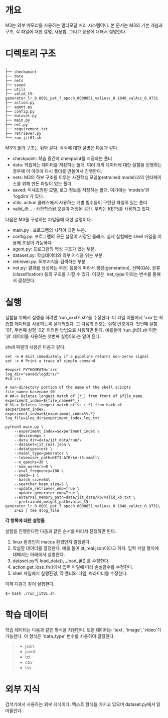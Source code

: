 
# 개요
M3는 외부 메모리를 사용하는 멀티모달 처리 시스템이다. 본 문서는 M3의 기본 개념과 구조, 각 파일에 대한 설명, 사용법, 그리고 응용에 대해서 설명한다.

# 디렉토리 구조

~~~
.
├── checkpoint
├── data
├── nets
├── saved
├── utils
├── valid_t5-generator_lr_0.0001_pat_7_epoch_0000051_valLoss_0.1840_valAcc_0.9731
├── action.py
├── agent.py
├── config.py
├── dataset.py
├── main.py
├── net.py
├── requirement.txt
├── retriever.py
└── run_jit01.sh
~~~
M3의 폴더 구조는 위와 같다. 각각에 대한 설명은 다음과 같다.

- checkpoint: 학습 중간에 chekpoint를 저장하는 폴더
- data: 학습하는 데이터를 저장하는 폴더. 여러 개의 데이터에 대한 실험을 진행하는 경우에 이 아래에 다시 폴더를 만들어서 진행한다.
- nets: M3의 하부 구조를 이루는 사전학습 모델(pretrained model)과의 인터페이스를 위해 만든 파일이 있는 폴더
- saved: 미세조정된 모델, 로그 정보를 저장하는 폴더. 여기에는 'models'와 'logdirs'가 있다.
- utils: action 클래스에서 사용하는 개별 함수들이 구현된 파일이 있는 폴더
- valid_t5... : 사전학습된 모델이 저장된 공간. 우리는 KET5를 사용하고 있다.

다음은 M3를 구성하는 파일들에 대한 설명이다.

- main.py : 프로그램의 시작이 되면 부분. 
- config.py: 프로그램의 모든 설정이 저장된 클래스. 실제 실험에는 shell 파일을 이용해 조정이 가능하다.
- agent.py: 프로그램의 핵심 구조가 있는 부분. 
- dataset.py: 학습데이터와 외부 지식을 읽는 부분.
- retriever.py: 외부지식을 검색하는 부분
- net.py:  결과를 생성하는 부분. 응용에 따라서 생성(generation), 선택(QA), 분류(classification) 등의 구조를 가질 수 있다. 이것은 'net_type'이라는 변수를 통해서 결정한다. 


# 실행
실험을 위해서 실행을 하려면 'run_xxx01.sh'을 수정한다. 이 파일 이름에서 'xxx'는 학습할 데이터를 사용하도록 설계되었다. 그 다음의 번호는 실험 번호이다. 첫번째 실험 '01', 두번째 실험 '02' 이러한 방법으로 사용하면 된다. 예를들어 'run_jit01.sh'이면 'jit' 데이터를 사용하는 첫번째 실험이라는 말이 된다.

shell 파일의 내용은 다음과 같다.
~~~shell
set -e # Exit immediately if a pipeline returns non-zeros signal
set -x # Print a trace of simple command

#export PYTHONPATH='src'
log_dir="saved/logdirs/"
#cd src

# non-directory portion of the name of the shell scirpts
file_name=`basename $0`
# ##-> Deletes longest match of (*_) from front of $file_name.
experiment_index=${file_name##*_}
# %%-> Deletes longest match of $s (.*) from back of $experiment_index.
experiment_index=${experiment_index%%.*}
log_file=$log_dir$experiment_index.log.txt

python3 main.py \
    --experiment_index=$experiment_index \
    --device=mps \
	--data_dir=data/jit_data/run/\
	--dataset=jit_real.json \
	--datatype=text \
    --model_type=generator \
	--tokenizer_path=KETI-AIR/ke-t5-small\
    --n_epochs=30 \
    --num_workers=0 \
    --eval_frequency=100 \
    --seed=-1 \
	--batch_size=64\
	--searcher_beam_size=5 \
	--update_retriever_emb=True \
	--update_generator_emb=True \
	--external_memory_path=data/jit_data/kb/valid_kb.txt \
	--pretrained_weight_path=valid_t5-generator_lr_0.0001_pat_7_epoch_0000051_valLoss_0.1840_valAcc_0.9731\
    2>&1 | tee $log_file
~~~
__각 항목에 대한 설명들__

실험을 진행한다면 다음과 같은 순서를 따라서 진행하면 된다. 

1. linux 환경인지 macos 환경인지 결정한다.
2. 학습할 데이터를 결정한다. 예를 들어 jit_real.json이라고 하자. 입력 파일 형식에 대해서는 아래에서 설명한다.
3. dataset.py의 load_data(), \_load_jit() 를 수정한다. 
4. action.get_loss_fn()에서 입력 파일에 따라 손실함수를 수정한다. 
5. shell 파일에서 실행환경, 각 폴더와 파일, 파라미터를 수정한다. 

이제 다음과 같이 실행한다. 

~~~
$> bash ./run_jit01.sh
~~~


# 학습 데이터
학습 데이터는 다음과 같은 형식을 지원한다.  또한 데이터는 'text', 'image', 'video'가 가능한다. 이 형식은 'data_type' 변수를 사용하여 결정한다. 

> - json
> - jsonl
> - txt
> - csv
> - tsv



# 외부 지식
검색기에서 사용하는 외부 지식이다. 텍스트 형식을 가지고 있으며 dataset.py에서 읽어들인다. 



